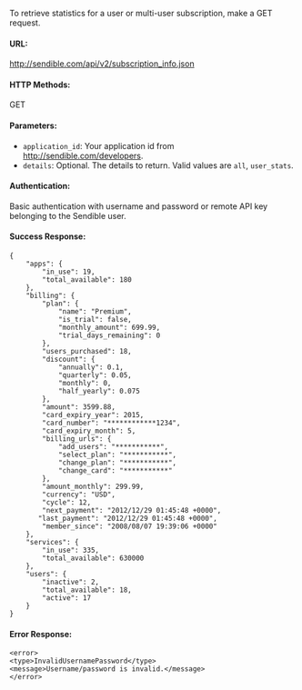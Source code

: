 To retrieve statistics for a user or multi-user subscription, make a GET request.

#### URL: ####
http://sendible.com/api/v2/subscription_info.json

#### HTTP Methods: ####
GET

#### Parameters: ####
  * `application_id`: Your application id from http://sendible.com/developers.
  * `details`: Optional. The details to return. Valid values are `all`, `user_stats`.

#### Authentication: ####
Basic authentication with username and password or remote API key belonging to the Sendible user.

#### Success Response: ####
```
{
    "apps": {
        "in_use": 19,
        "total_available": 180
    },
    "billing": {
        "plan": {
            "name": "Premium",
            "is_trial": false,
            "monthly_amount": 699.99,
            "trial_days_remaining": 0
        },
        "users_purchased": 18,
        "discount": {
            "annually": 0.1,
            "quarterly": 0.05,
            "monthly": 0,
            "half_yearly": 0.075
        },
        "amount": 3599.88,
        "card_expiry_year": 2015,
        "card_number": "************1234",
        "card_expiry_month": 5,
        "billing_urls": {
            "add_users": "***********",
            "select_plan": "***********",
            "change_plan": "***********",
            "change_card": "***********"
        },
        "amount_monthly": 299.99,
        "currency": "USD",
        "cycle": 12,
        "next_payment": "2012/12/29 01:45:48 +0000",
       "last_payment": "2012/12/29 01:45:48 +0000",
        "member_since": "2008/08/07 19:39:06 +0000"
    },
    "services": {
        "in_use": 335,
        "total_available": 630000
    },
    "users": {
        "inactive": 2,
        "total_available": 18,
        "active": 17
    }
}
```


#### Error Response: ####
```
<error>
<type>InvalidUsernamePassword</type>
<message>Username/password is invalid.</message>
</error>
```